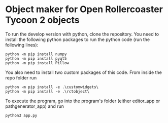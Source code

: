 # Object maker for Open Rollercoaster Tycoon 2 objects










To run the develop version with python, clone the repository. You need to install the following python packages to run the python code (run the following lines):

```
python -m pip install numpy 
python -m pip install pyqt5 
python -m pip install Pillow
```

You also need to install two custom packages of this code. 
From inside the repo folder run

```
python -m pip install -e .\customwidgets\
python -m pip install -e .\rctobject\
```

To execute the program, go into the program's folder (either editor_app or pathgenerator_app) and run

```
python3 app.py
```







